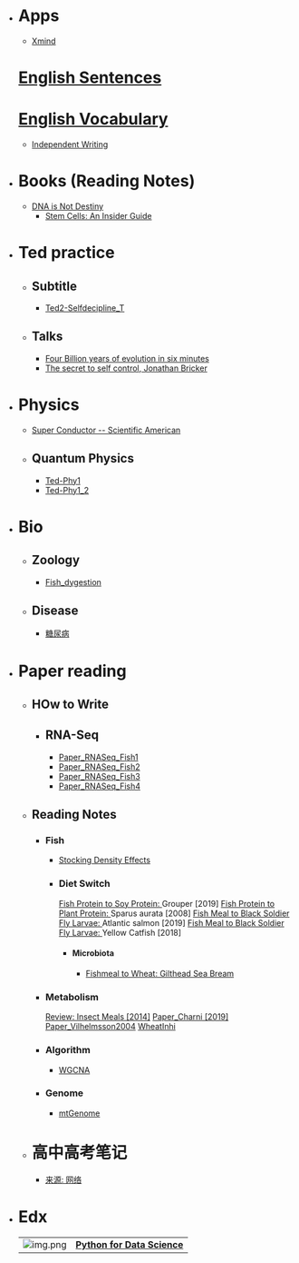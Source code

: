 - # Apps
  - [Xmind](SF_Xmind.html)
  # [English Sentences](Eng.html)
  # [English Vocabulary](Eng_w.html)
  - [Independent Writing](writing.html)
- # Books (Reading Notes)
  - [DNA is Not Destiny](DNA_Is_NotDestiny.html)
	- [Stem Cells: An Insider Guide](books_stemcell_ig.html)

- # Ted practice
  - ## Subtitle
    - [Ted2-Selfdecipline_T](Ted2-Selfdecipline_T.html)
  - ## Talks
    - [Four Billion years of evolution in six minutes](Four-Billion-years-of-evolution-in-six-minutes.html)
    - [The secret to self control, Jonathan Bricker](Ted2-Selfdecipline.html)
- # Physics
  - [Super Conductor -- Scientific American](Super-Conductor.html)
  - ## Quantum Physics
    - [Ted-Phy1](Ted-Phy1.html)
    - [Ted-Phy1_2](Ted-Phy1_2.html)
- # Bio
  - ## Zoology
    - [Fish_dygestion](Fish_dygestion.html)
  - ## Disease
    - [糖尿病](diabetes.html)
- # Paper reading
  - ## HOw to Write
    - ## RNA-Seq
      - [Paper_RNASeq_Fish1](Paper_RNASeq_Fish1.html)
      - [Paper_RNASeq_Fish2](Paper_RNASeq_Fish2.html)
      - [Paper_RNASeq_Fish3](Paper_RNASeq_Fish3.html)
      - [Paper_RNASeq_Fish4](Paper_RNASeq_Fish4.html)
  - ## Reading Notes
    - ### Fish
      - [Stocking Density Effects](stockingdensity_fish.html)
      - ### Diet Switch
        [Fish Protein to Soy Protein: <a title="石斑鱼">Grouper [2019]</a>](Paper_Yan2020.html)
        [Fish Protein to Plant Protein: <a title="异育银鲫">Sparus aurata [2008]</a>](Diet_Switch_Fish4.html)
        [Fish Meal to Black Soldier Fly Larvae: <a title="大西洋鲑">Atlantic salmon [2019]</a>](Paper_BSFlylavea_salmon_2019.html)
        [Fish Meal to Black Soldier Fly Larvae:  <a title="黄颡鱼">Yellow Catfish [2018]</a>](Paper_BSFlylavea_Catfish_2018.html)
        - #### Microbiota
          - [Fishmeal to Wheat: Gilthead Sea Bream](paper_dit_s_micro_1.html)
    - ### Metabolism
      [Review: Insect Meals [2014]](paper_review_insectmeal.html)
      [Paper_Charni [2019]](Paper_Charni2019.html)
      [Paper_Vilhelmsson2004](Paper_Vilhelmsson2004.html)
      [WheatInhi](WheatInhi.html)
    - ### Algorithm
      - [WGCNA](paper_WGCNA.html)
    - ### Genome
      - [mtGenome](mtGenome.html)
  - # 高中高考笔记
      - [来源: 网络](GKNotes.html)
- # Edx
  |||
  |--|--|
  |![img.png](https://courses.edx.org/asset-v1:UCSanDiegoX+DSE200x+1T2018+type@thumbnail+block@course_image-375x200.jpg)|[**Python for Data Science**](edx_python_data.html)|


<style type="text/css">
  a {
    position: relative;
  }
  a:active::after{
    content: attr(title);
    white-space: nowrap;
    round: 90;
    position: absolute;
    top: 100%;
    background-color: #000000;
    color: #fff;
    border-radius: 5px;
    opacity:0.6;
  }
</style>
